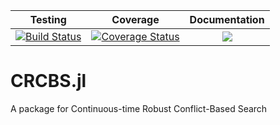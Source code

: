 | Testing | Coverage | Documentation |
| :-----: | :------: | :-----------: |
| [![Build Status](https://travis-ci.org/kylejbrown17/CRCBS.jl.svg?branch=master)](https://travis-ci.org/kylejbrown17/CRCBS.jl) | [![Coverage Status](https://coveralls.io/github/kylejbrown17/CRCBS.jl/badge.svg?branch=master)](https://coveralls.io/github/kylejbrown17/CRCBS.jl?branch=master) | [![](https://img.shields.io/badge/docs-latest-blue.svg)](https://kylejbrown17.github.io/CRCBS.jl/latest) |

# CRCBS.jl
A package for Continuous-time Robust Conflict-Based Search

